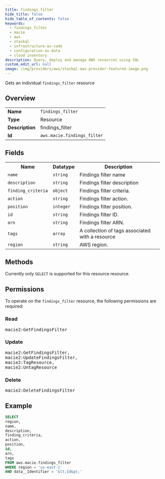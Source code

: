 ```yaml
---
title: findings_filter
hide_title: false
hide_table_of_contents: false
keywords:
  - findings_filter
  - macie
  - aws
  - stackql
  - infrastructure-as-code
  - configuration-as-data
  - cloud inventory
description: Query, deploy and manage AWS resources using SQL
custom_edit_url: null
image: /img/providers/aws/stackql-aws-provider-featured-image.png
---
```

Gets an individual <code>findings_filter</code> resource

## Overview
<table><tbody>
<tr><td><b>Name</b></td><td><code>findings_filter</code></td></tr>
<tr><td><b>Type</b></td><td>Resource</td></tr>
<tr><td><b>Description</b></td><td>findings_filter</td></tr>
<tr><td><b>Id</b></td><td><code>aws.macie.findings_filter</code></td></tr>
</tbody></table>

## Fields
<table><tbody>
<tr><th>Name</th><th>Datatype</th><th>Description</th></tr>
<tr><td><code>name</code></td><td><code>string</code></td><td>Findings filter name</td></tr>
<tr><td><code>description</code></td><td><code>string</code></td><td>Findings filter description</td></tr>
<tr><td><code>finding_criteria</code></td><td><code>object</code></td><td>Findings filter criteria.</td></tr>
<tr><td><code>action</code></td><td><code>string</code></td><td>Findings filter action.</td></tr>
<tr><td><code>position</code></td><td><code>integer</code></td><td>Findings filter position.</td></tr>
<tr><td><code>id</code></td><td><code>string</code></td><td>Findings filter ID.</td></tr>
<tr><td><code>arn</code></td><td><code>string</code></td><td>Findings filter ARN.</td></tr>
<tr><td><code>tags</code></td><td><code>array</code></td><td>A collection of tags associated with a resource</td></tr>
<tr><td><code>region</code></td><td><code>string</code></td><td>AWS region.</td></tr>

</tbody></table>

## Methods
Currently only <code>SELECT</code> is supported for this resource resource.

## Permissions

To operate on the <code>findings_filter</code> resource, the following permissions are required:

### Read
<pre>
macie2:GetFindingsFilter</pre>

### Update
<pre>
macie2:GetFindingsFilter,
macie2:UpdateFindingsFilter,
macie2:TagResource,
macie2:UntagResource</pre>

### Delete
<pre>
macie2:DeleteFindingsFilter</pre>


## Example
```sql
SELECT
region,
name,
description,
finding_criteria,
action,
position,
id,
arn,
tags
FROM aws.macie.findings_filter
WHERE region = 'us-east-1'
AND data__Identifier = '&lt;Id&gt;'
```
